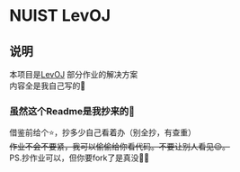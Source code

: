 # NUIST LevOJ
## 说明
本项目是[LevOJ](http://172.16.44.165/) 部分作业的解决方案  
内容全是我自己写的🌹
### 虽然这个Readme是我抄来的🐶
借鉴前给个⭐，抄多少自己看着办（别全抄，有查重）  
~~作业不会不要紧，我可以偷偷给你看代码。不要让别人看见😉。~~  
PS.抄作业可以，但你要fork了是真没🐴😡
